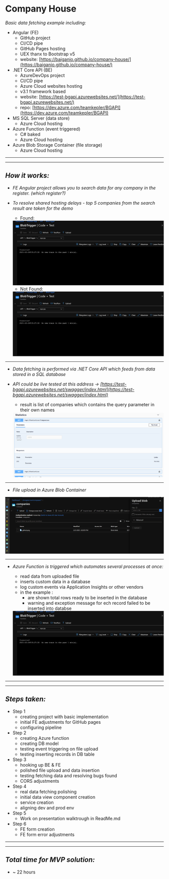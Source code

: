 # Company House

_Basic data fetching example including:_
 - Angular (FE)
   - GitHub project
   - CI/CD pipe
   - GitHub Pages hosting
   - UEX thanx to Bootstrap v5
   - website: [https://baiganio.github.io/company-house/](https://baiganio.github.io/company-house/)
 - .NET Core API (BE)
   - AzureDevOps project
   - CI/CD pipe
   - Azure Cloud websites hosting
   - v3.1 framework based
   - website: [https://test-bgapi.azurewebsites.net/](https://test-bgapi.azurewebsites.net/)
   - repo: [https://dev.azure.com/teamkepler/BGAPI](https://dev.azure.com/teamkepler/BGAPI)
 - MS SQL Server (data store)
   - Azure Cloud hosting
 - Azure Function (event triggered)
   - C# baked
   - Azure Cloud hosting
 - Azure Blob Storage Container (file storage)
   - Azure Cloud hosting
   
***
***
## _How it works:_

- _FE Angular project allows you to search data for any company in the register. (which register?)_
- _To resolve shared hosting delays - top 5 companies from the search result are taken for the demo_

  - Found:
  
  <a href="https://raw.githubusercontent.com/BaiGanio/company-house/matser/readme-files/catch-and-log-important-events-appinsight.gif">
    <img src="https://raw.githubusercontent.com/BaiGanio/company-house/matser/readme-files/catch-and-log-important-events-appinsight.gif" />
  </a>

  - Not Found:
  
  <a href="https://raw.githubusercontent.com/BaiGanio/company-house/matser/readme-files/catch-and-log-important-events-appinsight.gif">
    <img src="https://raw.githubusercontent.com/BaiGanio/company-house/matser/readme-files/catch-and-log-important-events-appinsight.gif" />
  </a>
  
***
- _Data fetching is performed via .NET Core API which feeds from data stored in a SQL database_
- _API could be live tested at this address -> [https://test-bgapi.azurewebsites.net/swagger/index.html](https://test-bgapi.azurewebsites.net/swagger/index.html)_
  - result is list of companies which contains the query parameter in their own names
  
  <a href="https://raw.githubusercontent.com/BaiGanio/company-house/matser/readme-files/api-swagger.gif">
    <img src="https://raw.githubusercontent.com/BaiGanio/company-house/matser/readme-files/api-swagger.gif" />
  </a>
  
***
- _File upload in Azure Blob Container_

<a href="https://raw.githubusercontent.com/BaiGanio/company-house/matser/readme-files/file-upload-azure-blob-container.gif">
    <img src="https://raw.githubusercontent.com/BaiGanio/company-house/matser/readme-files/file-upload-azure-blob-container.gif" />
</a>

***
- _Azure Function is triggered which automates several processes at once:_
  - read data from uploaded file
  - inserts custom data in a database
  - log custom events via Application Insights or other vendors
  - in the example :
    - are shown total rows ready to be inserted in the database
    - warning and exception message for ech record failed to be inserted into databse
    
  <a href="https://raw.githubusercontent.com/BaiGanio/company-house/matser/readme-files/catch-and-log-important-events-appinsight.gif">
    <img src="https://raw.githubusercontent.com/BaiGanio/company-house/matser/readme-files/catch-and-log-important-events-appinsight.gif" />
  </a>

***
***
## _Steps taken:_

- Step 1
  - creating project with basic implementation
  - initial FE adjustments for GitHub pages
  - configuring pipeline
- Step 2
  -  creating Azure function
  -  creating DB model
  -  testing event triggering on file upload
  -  testing inserting records in DB table
- Step 3
  - hooking up BE & FE
  - polished file upload and data insertion
  - testing fetching data and resolving bugs found
  - CORS adjustments
- Step 4
  - real data fetching polishing
  - initial data view component creation
  - service creation
  - aligning dev and prod env 
 - Step 5
   - Work on presentation walktrough in ReadMe.md 
 - Step 6
   - FE form creation
   - FE form error adjustments   
  
***
***
## _Total time for MVP solution:_

- ~ 22 hours

